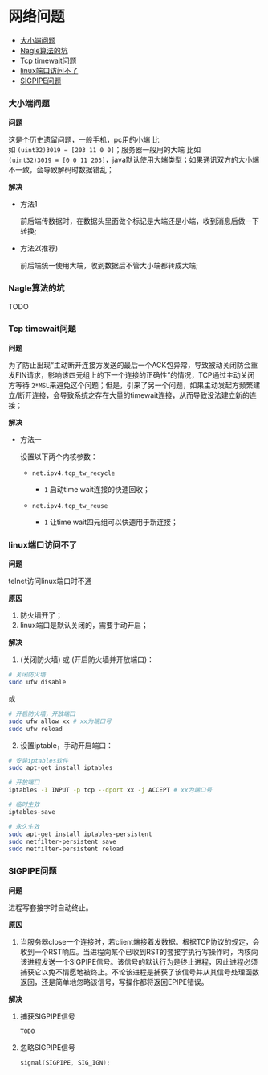 # 网络问题


<!-- vim-markdown-toc GFM -->

- [大小端问题](#大小端问题)
- [Nagle算法的坑](#nagle算法的坑)
- [Tcp timewait问题](#tcp-timewait问题)
- [linux端口访问不了](#linux端口访问不了)
- [SIGPIPE问题](#sigpipe问题)

<!-- vim-markdown-toc -->

### 大小端问题

**问题**

这是个历史遗留问题，一般手机，pc用的小端 比如 `(uint32)3019 = [203 11 0 0]`；服务器一般用的大端 比如 `(uint32)3019 = [0 0 11 203]`，java默认使用大端类型；如果通讯双方的大小端不一致，会导致解码时数据错乱；

**解决**

- 方法1

  前后端传数据时，在数据头里面做个标记是大端还是小端，收到消息后做一下转换;
- 方法2(推荐)

  前后端统一使用大端，收到数据后不管大小端都转成大端;



### Nagle算法的坑

TODO



### Tcp timewait问题

**问题**

为了防止出现“主动断开连接方发送的最后一个ACK包异常，导致被动关闭防会重发FIN请求，影响该四元组上的下一个连接的正确性”的情况，TCP通过主动关闭方等待 `2*MSL`来避免这个问题；但是，引来了另一个问题，如果主动发起方频繁建立/断开连接，会导致系统之存在大量的timewait连接，从而导致没法建立新的连接；

**解决**

- 方法一

  设置以下两个内核参数：

  - `net.ipv4.tcp_tw_recycle`

    - `1` 启动time wait连接的快速回收；
  - `net.ipv4.tcp_tw_reuse`

    - `1` 让time wait四元组可以快速用于新连接；



### linux端口访问不了

**问题**

telnet访问linux端口时不通

**原因**

1. 防火墙开了；
2. linux端口是默认关闭的，需要手动开启；

**解决**

1. (关闭防火墙) 或 (开启防火墙并开放端口)：

```sh
# 关闭防火墙
sudo ufw disable
```

或

```sh
# 开启防火墙，开放端口
sudo ufw allow xx # xx为端口号
sudo ufw reload
```

2. 设置iptable，手动开启端口：

```sh
# 安装iptables软件
sudo apt-get install iptables

# 开放端口
iptables -I INPUT -p tcp --dport xx -j ACCEPT # xx为端口号

# 临时生效
iptables-save

# 永久生效
sudo apt-get install iptables-persistent
sudo netfilter-persistent save
sudo netfilter-persistent reload
```



### SIGPIPE问题

**问题**

进程写套接字时自动终止。

**原因**

1. 当服务器close一个连接时，若client端接着发数据。根据TCP协议的规定，会收到一个RST响应。当进程向某个已收到RST的套接字执行写操作时，内核向该进程发送一个SIGPIPE信号。该信号的默认行为是终止进程，因此进程必须捕获它以免不情愿地被终止。不论该进程是捕获了该信号并从其信号处理函数返回，还是简单地忽略该信号，写操作都将返回EPIPE错误。

**解决**

1. 捕获SIGPIPE信号

   ```c++
   TODO
   ```

2. 忽略SIGPIPE信号

   ```c++
   signal(SIGPIPE, SIG_IGN);
   ```
